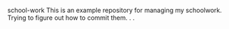 school-work
This is an example repository for managing my schoolwork.
Trying to figure out how to commit them. . .
